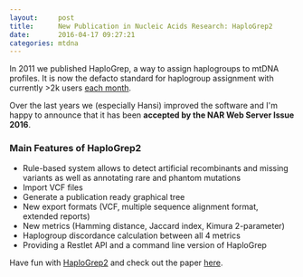 ```yaml
---
layout:     post
title:      New Publication in Nucleic Acids Research: HaploGrep2
date:       2016-04-17 09:27:21
categories: mtdna
---
```


In 2011 we published HaploGrep, a way to assign haplogroups to mtDNA profiles. It is now the defacto standard for 
haplogroup assignment with currently >2k users [each month](http://haplogrep.uibk.ac.at/blog/wp-content/uploads/2016/04/haplogrep_phylotree1.png).

Over the last years we (especially Hansi) improved the software and I'm happy to announce that it has been **accepted by the NAR Web Server Issue 2016**.  

### Main Features of HaploGrep2
- Rule-based system allows to detect artificial recombinants and missing variants as well as annotating rare and phantom mutations
- Import VCF files
- Generate a publication ready graphical tree
- New export formats (VCF, multiple sequence alignment format, extended reports)
- New metrics (Hamming distance, Jaccard index, Kimura 2-parameter)
- Haplogroup discordance calculation between all 4 metrics
- Providing a Restlet API and a command line version of HaploGrep

Have fun with [HaploGrep2](http://haplogrep.uibk.ac.at) and check out the paper [here](http://nar.oxfordjournals.org/content/early/2016/04/15/nar.gkw233.full.pdf+html).
